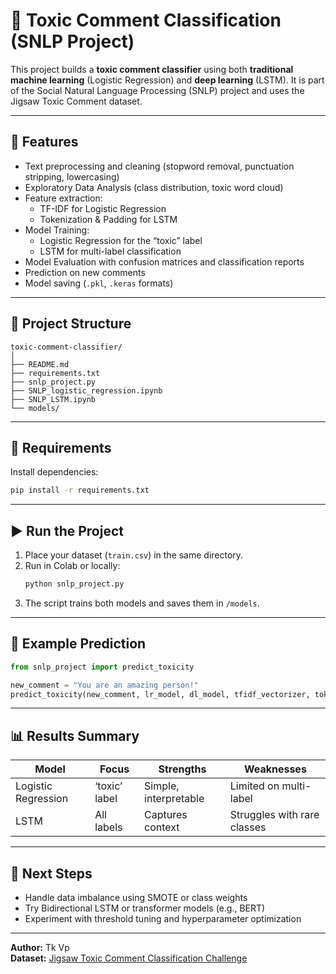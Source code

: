 # 🧠 Toxic Comment Classification (SNLP Project)

This project builds a **toxic comment classifier** using both **traditional machine learning** (Logistic Regression) and **deep learning** (LSTM). It is part of the Social Natural Language Processing (SNLP) project and uses the Jigsaw Toxic Comment dataset.

---

## 🚀 Features

- Text preprocessing and cleaning (stopword removal, punctuation stripping, lowercasing)
- Exploratory Data Analysis (class distribution, toxic word cloud)
- Feature extraction:
  - TF-IDF for Logistic Regression
  - Tokenization & Padding for LSTM
- Model Training:
  - Logistic Regression for the “toxic” label
  - LSTM for multi-label classification
- Model Evaluation with confusion matrices and classification reports
- Prediction on new comments
- Model saving (`.pkl`, `.keras` formats)

---

## 📂 Project Structure

```
toxic-comment-classifier/
│
├── README.md
├── requirements.txt
├── snlp_project.py
├── SNLP_logistic_regression.ipynb
├── SNLP_LSTM.ipynb
└── models/
```

---

## 🧰 Requirements

Install dependencies:

```bash
pip install -r requirements.txt
```

---

## ▶️ Run the Project

1. Place your dataset (`train.csv`) in the same directory.
2. Run in Colab or locally:
   ```bash
   python snlp_project.py
   ```
3. The script trains both models and saves them in `/models`.

---

## 🧪 Example Prediction

```python
from snlp_project import predict_toxicity

new_comment = "You are an amazing person!"
predict_toxicity(new_comment, lr_model, dl_model, tfidf_vectorizer, tokenizer, max_sequence_length, toxicity_classes)
```

---

## 📊 Results Summary

| Model | Focus | Strengths | Weaknesses |
|--------|--------|------------|-------------|
| Logistic Regression | ‘toxic’ label | Simple, interpretable | Limited on multi-label |
| LSTM | All labels | Captures context | Struggles with rare classes |

---

## 🧩 Next Steps
- Handle data imbalance using SMOTE or class weights
- Try Bidirectional LSTM or transformer models (e.g., BERT)
- Experiment with threshold tuning and hyperparameter optimization

---

**Author:** Tk Vp  
**Dataset:** [Jigsaw Toxic Comment Classification Challenge](https://www.kaggle.com/c/jigsaw-toxic-comment-classification-challenge)
